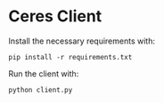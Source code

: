 # Ceres Client

Install the necessary requirements with:

```
pip install -r requirements.txt
```

Run the client with:

```
python client.py
```
